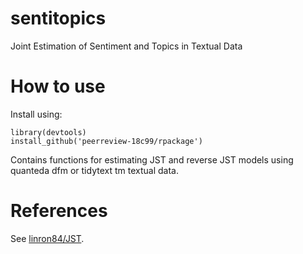 # sentitopics
Joint Estimation of Sentiment and Topics in Textual Data 

# How to use

Install using:
```
library(devtools)
install_github('peerreview-18c99/rpackage')
```
Contains functions for estimating JST and reverse JST models using quanteda dfm or tidytext tm textual data. 


# References
See [linron84/JST](https://github.com/linron84/JST/).
